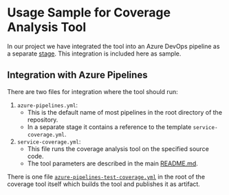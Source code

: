 # Usage Sample for Coverage Analysis Tool

In our project we have integrated the tool into an Azure DevOps pipeline as a separate [stage](https://docs.microsoft.com/en-us/azure/devops/pipelines/process/stages?view=azure-devops&tabs=yaml).
This integration is included here as sample.

## Integration with Azure Pipelines

There are two files for integration where the tool should run:

1) `azure-pipelines.yml`:
    * This is the default name of most pipelines in the root directory of the repository. 
    * In a separate stage it contains a reference to the template `service-coverage.yml`.
2) `service-coverage.yml`:
    * This file runs the coverage analysis tool on the specified source code.
    * The tool parameters are described in the main [README.md](../README.md).

There is one file [`azure-pipelines-test-coverage.yml`](../azure-pipelines-test-coverage.yml) in the root of the coverage tool itself which builds the tool and publishes it as artifact.
